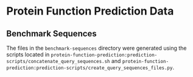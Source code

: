 # Protein Function Prediction Data

## Benchmark Sequences
The files in the `benchmark-sequences` directory were generated using the
scripts located in `protein-function-prediction:prediction-scripts/concatenate_query_sequences.sh`
and `protein-function-prediction:prediction-scripts/create_query_sequences_files.py`.